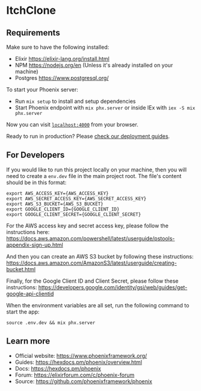 # ItchClone

## Requirements

Make sure to have the following installed:

- Elixir https://elixir-lang.org/install.html
- NPM https://nodejs.org/en (Unless it's already installed on your machine)
- Postgres https://www.postgresql.org/

To start your Phoenix server:

- Run `mix setup` to install and setup dependencies
- Start Phoenix endpoint with `mix phx.server` or inside IEx with `iex -S mix phx.server`

Now you can visit [`localhost:4000`](http://localhost:4000) from your browser.

Ready to run in production? Please [check our deployment guides](https://hexdocs.pm/phoenix/deployment.html).

## For Developers

If you would like to run this project locally on your machine, then you will need to create a `env.dev` file in the main project root. The file's content should be in this format:

    export AWS_ACCESS_KEY={AWS_ACCESS_KEY}
    export AWS_SECRET_ACCESS_KEY={AWS_SECRET_ACCESS_KEY}
    export AWS_S3_BUCKET={AWS_S3_BUCKET}
    export GOOGLE_CLIENT_ID={GOOGLE_CLIENT_ID}
    export GOOGLE_CLIENT_SECRET={GOOGLE_CLIENT_SECRET}

For the AWS access key and secret access key, please follow the instructions here: https://docs.aws.amazon.com/powershell/latest/userguide/pstools-appendix-sign-up.html

And then you can create an AWS S3 bucket by following these instructions: https://docs.aws.amazon.com/AmazonS3/latest/userguide/creating-bucket.html

Finally, for the Google Client ID and Client Secret, please follow these instructions: https://developers.google.com/identity/gsi/web/guides/get-google-api-clientid

When the environment variables are all set, run the following command to start the app:

    source .env.dev && mix phx.server



## Learn more

- Official website: https://www.phoenixframework.org/
- Guides: https://hexdocs.pm/phoenix/overview.html
- Docs: https://hexdocs.pm/phoenix
- Forum: https://elixirforum.com/c/phoenix-forum
- Source: https://github.com/phoenixframework/phoenix
